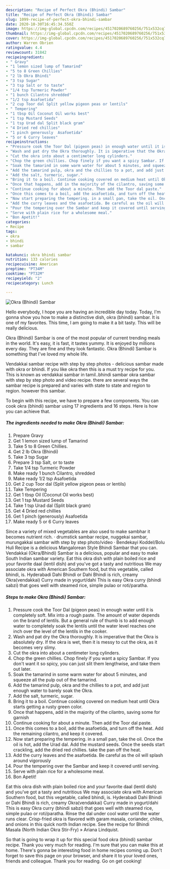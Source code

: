 ```yaml
---
description: "Recipe of Perfect Okra (Bhindi) Sambar"
title: "Recipe of Perfect Okra (Bhindi) Sambar"
slug: 1099-recipe-of-perfect-okra-bhindi-sambar
date: 2020-10-30T16:45:34.550Z
image: https://img-global.cpcdn.com/recipes/4517020689760256/751x532cq70/okra-bhindi-sambar-recipe-main-photo.jpg
thumbnail: https://img-global.cpcdn.com/recipes/4517020689760256/751x532cq70/okra-bhindi-sambar-recipe-main-photo.jpg
cover: https://img-global.cpcdn.com/recipes/4517020689760256/751x532cq70/okra-bhindi-sambar-recipe-main-photo.jpg
author: Warren Obrien
ratingvalue: 4.4
reviewcount: 31842
recipeingredient:
- " Gravy"
- "1 lemon sized lump of Tamarind"
- "5 to 8 Green Chillies"
- "2 lb Okra Bhindi"
- "3 tsp Sugar"
- "3 tsp Salt or to taste"
- "1/4 tsp Turmeric Powder"
- "1 bunch Cilantro shredded"
- "1/2 tsp Asafoetida"
- "2 cup Toor dal Split yellow pigeon peas or lentils"
- " Tempering"
- "1 tbsp Oil Coconut Oil works best"
- "1 tsp Mustard Seeds"
- "1 tsp Urad dal Split black gram"
- "4 Dried red chillies"
- "1 pinch generously  Asafoetida"
- "5 or 6 Curry leaves"
recipeinstructions:
- "Pressure cook the Toor Dal (pigeon peas) in enough water until it is completely soft. Mix into a rough paste. The amount of water depends on the brand of lentils. But a general rule of thumb is to add enough water to completely soak the lentils until the water level reaches one inch over the level of the lentils in the cooker."
- "Wash and pat dry the Okra thoroughly. It is imperative that the Okra is absolutely dry. If the okra is wet, then it is messy to cut the okra, as it becomes very slimy."
- "Cut the okra into about a centimeter long cylinders."
- "Chop the green chillies. Chop finely if you want a spicy Sambar. If you don&#39;t want it so spicy, you can just slit them lengthwise, and take them out later."
- "Soak the tamarind in some warm water for about 5 minutes, and squeeze all the pulp out of the tamarind."
- "Add the tamarind pulp, okra and the chillies to a pot, and add just enough water to barely soak the Okra."
- "Add the salt, turmeric, sugar."
- "Bring it to a boil. Continue cooking covered on medium heat until Okra starts getting a rusty green color."
- "Once that happens, add in the majority of the cilantro, saving some for garnish"
- "Continue cooking for about a minute. Then add the Toor dal paste."
- "Once this comes to a boil, add the asafoetida, and turn off the heat. Add the remaining cilantro, and keep it covered."
- "Now start preparing the tempering. in a small pan, take the oil. Once the oil is hot, add the Urad dal. Add the mustard seeds. Once the seeds start crackling, add the dried red chillies. take the pan off the heat."
- "Add the curry leaves and the asafoetida. Be careful as the oil will splash around vigorously"
- "Pour the tempering over the Sambar and keep it covered until serving."
- "Serve with plain rice for a wholesome meal."
- "Bon Apetit!"
categories:
- Recipe
tags:
- okra
- bhindi
- sambar

katakunci: okra bhindi sambar 
nutrition: 133 calories
recipecuisine: American
preptime: "PT34M"
cooktime: "PT32M"
recipeyield: "2"
recipecategory: Lunch

---
```



![Okra (Bhindi) Sambar](https://img-global.cpcdn.com/recipes/4517020689760256/751x532cq70/okra-bhindi-sambar-recipe-main-photo.jpg)

Hello everybody, I hope you are having an incredible day today. Today, I'm gonna show you how to make a distinctive dish, okra (bhindi) sambar. It is one of my favorites. This time, I am going to make it a bit tasty. This will be really delicious.

Okra (Bhindi) Sambar is one of the most popular of current trending meals in the world. It's easy, it is fast, it tastes yummy. It is enjoyed by millions every day. They are fine and they look fantastic. Okra (Bhindi) Sambar is something that I've loved my whole life.

Vendakkai sambar recipe with step by step photos - delicious sambar made with okra or bhindi. If you like okra then this is a must try recipe for you. This is known as vendakkai sambar in tamil..bhindi sambar okra sambar with step by step photo and video recipe. there are several ways the sambar recipe is prepared and varies with state to state and region to region. however this sambar.


To begin with this recipe, we have to prepare a few components. You can cook okra (bhindi) sambar using 17 ingredients and 16 steps. Here is how you can achieve that.

<!--inarticleads1-->

##### The ingredients needed to make Okra (Bhindi) Sambar:

1. Prepare  Gravy
1. Get 1 lemon sized lump of Tamarind
1. Take 5 to 8 Green Chillies.
1. Get 2 lb Okra (Bhindi)
1. Take 3 tsp Sugar
1. Prepare 3 tsp Salt, or to taste
1. Take 1/4 tsp Turmeric Powder
1. Make ready 1 bunch Cilantro, shredded
1. Make ready 1/2 tsp Asafoetida
1. Get 2 cup Toor dal (Split yellow pigeon peas or lentils)
1. Take  Tempering
1. Get 1 tbsp Oil (Coconut Oil works best)
1. Get 1 tsp Mustard Seeds
1. Take 1 tsp Urad dal (Split black gram)
1. Get 4 Dried red chillies
1. Get 1 pinch (generously)  Asafoetida
1. Make ready 5 or 6 Curry leaves


Since a variety of mixed vegetables are also used to make sambhar it becomes nutrient rich. · drumstick sambar recipe, nuggekai sambar, murungakkai sambar with step by step photo/video · Bendekayi Koddel/Bolu Huli Recipe is a delicious Mangalorean Style Bhindi Sambar that you can. Vendakkai (Okra/Bhindi) Sambar is a delicious, popular and easy to make South Indian sambar variety. Eat this okra dish with plain boiled rice and your favorite daal (lentil dish) and you&#39;ve got a tasty and nutritious We may associate okra with American Southern food, but this vegetable, called bhindi, is. Hyderabadi Dahi Bhindi or Dahi Bhindi is rich, creamy Okra(vendakkai) Curry made in yogurt/dahi This is easy Okra curry (bhindi sabzi) that goes well with steamed rice, simple pulao or roti/paratha. 

<!--inarticleads2-->

##### Steps to make Okra (Bhindi) Sambar:

1. Pressure cook the Toor Dal (pigeon peas) in enough water until it is completely soft. Mix into a rough paste. The amount of water depends on the brand of lentils. But a general rule of thumb is to add enough water to completely soak the lentils until the water level reaches one inch over the level of the lentils in the cooker.
1. Wash and pat dry the Okra thoroughly. It is imperative that the Okra is absolutely dry. If the okra is wet, then it is messy to cut the okra, as it becomes very slimy.
1. Cut the okra into about a centimeter long cylinders.
1. Chop the green chillies. Chop finely if you want a spicy Sambar. If you don&#39;t want it so spicy, you can just slit them lengthwise, and take them out later.
1. Soak the tamarind in some warm water for about 5 minutes, and squeeze all the pulp out of the tamarind.
1. Add the tamarind pulp, okra and the chillies to a pot, and add just enough water to barely soak the Okra.
1. Add the salt, turmeric, sugar.
1. Bring it to a boil. Continue cooking covered on medium heat until Okra starts getting a rusty green color.
1. Once that happens, add in the majority of the cilantro, saving some for garnish
1. Continue cooking for about a minute. Then add the Toor dal paste.
1. Once this comes to a boil, add the asafoetida, and turn off the heat. Add the remaining cilantro, and keep it covered.
1. Now start preparing the tempering. in a small pan, take the oil. Once the oil is hot, add the Urad dal. Add the mustard seeds. Once the seeds start crackling, add the dried red chillies. take the pan off the heat.
1. Add the curry leaves and the asafoetida. Be careful as the oil will splash around vigorously
1. Pour the tempering over the Sambar and keep it covered until serving.
1. Serve with plain rice for a wholesome meal.
1. Bon Apetit!


Eat this okra dish with plain boiled rice and your favorite daal (lentil dish) and you&#39;ve got a tasty and nutritious We may associate okra with American Southern food, but this vegetable, called bhindi, is. Hyderabadi Dahi Bhindi or Dahi Bhindi is rich, creamy Okra(vendakkai) Curry made in yogurt/dahi This is easy Okra curry (bhindi sabzi) that goes well with steamed rice, simple pulao or roti/paratha. Rinse the dal under cool water until the water runs clear. Crisp-fried okra is flavored with garam masala, coriander, chiles, and onions in this quick north Indian recipe. See the recipe for Bhindi Masala (North Indian Okra Stir-Fry) » Ariana Lindquist. 

So that is going to wrap it up for this special food okra (bhindi) sambar recipe. Thank you very much for reading. I'm sure that you can make this at home. There's gonna be interesting food in home recipes coming up. Don't forget to save this page on your browser, and share it to your loved ones, friends and colleague. Thank you for reading. Go on get cooking!
